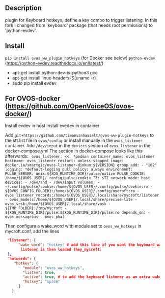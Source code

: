 ## Description

plugin for Keyboard hotkeys, define a key combo to trigger listening. In this fork I changed from 'keyboard' package (that needs root permissions) to 'python-evdev'. 


## Install

`pip install ovos_ww_plugin_hotkeys` (for Docker see below)
`python-evdev` (https://python-evdev.readthedocs.io/en/latest/)

 - apt-get install python-dev-is-python3 gcc
 - apt-get install linux-headers-$(uname -r)
 - sudo pip install evdev 


## For OVOS-docker (https://github.com/OpenVoiceOS/ovos-docker/) 
Install evdev in host
Install evedev in container

Add `git+https://github.com/timonvanhasselt/ovos-ww-plugin-hotkeys` to the stt.list file in `ovos/config` or install manually in the `ovos_listener` container.
Add `/dev/input` in the `devices` section of `ovos_listener` in the docker-compose.yml
The section in docker-compose looks like this afterwards:
 ` 
 ovos_listener:
    <<: *podman
    container_name: ovos_listener
    hostname: ovos_listener
    restart: unless-stopped
    image: docker.io/smartgic/ovos-listener-dinkum:${VERSION}
    group_add:
      - "102"
    logging: *default-logging
    pull_policy: always
    environment:
      PULSE_SERVER: unix:${XDG_RUNTIME_DIR}/pulse/native
      PULSE_COOKIE: /home/${OVOS_USER}/.config/pulse/cookie
      TZ: $TZ
    network_mode: host
    devices:
      - /dev/snd
      - /dev/input
    volumes:
      - ~/.config/pulse/cookie:/home/${OVOS_USER}/.config/pulse/cookie:ro
      - ${OVOS_CONFIG_FOLDER}:/home/${OVOS_USER}/.config/mycroft:ro
      - ovos_listener_records:/home/${OVOS_USER}/.local/share/mycroft/listener
      - ovos_models:/home/${OVOS_USER}/.local/share/precise-lite
      - ovos_vosk:/home/${OVOS_USER}/.local/share/vosk
      - ${TMP_FOLDER}:/tmp/mycroft
      - ${XDG_RUNTIME_DIR}/pulse:${XDG_RUNTIME_DIR}/pulse:ro
    depends_on:
      - ovos_messagebus
      - ovos_phal
`


Then configure a wake_word with module set to `ovos_ww_hotkeys` in mycroft.conf, add the lines

```json
 "listener": {
      "wake_word": "hotkey" # add this line if you want the keyboard wake word the main listener, otherwise remove the listener part. The default
       listener is then loaded (hey_mycroft)
 },
 "hotwords": {
    "hotkey": {
        "module": "ovos_ww_hotkeys",
        "listen": true, 
        "active": true, # to add the keyboard listener as an extra wake word option, next to the default voice wake word 'Hey Mycroft'
        "hotkey": "space"
      }
   }
 
```


